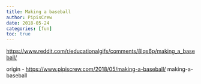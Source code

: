 ```yaml
---
title: Making a baseball
author: PipisCrew
date: 2018-05-24
categories: [fun]
toc: true
---
```


https://www.reddit.com/r/educationalgifs/comments/8lqs6p/making_a_baseball/

origin - https://www.pipiscrew.com/2018/05/making-a-baseball/ making-a-baseball